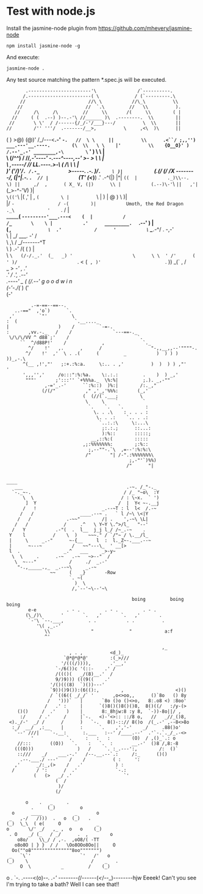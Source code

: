 Test with node.js
=====================

Install the jasmine-node plugin from https://github.com/mhevery/jasmine-node

	npm install jasmine-node -g

And execute:

	jasmine-node .

Any test source matching the pattern *.spec.js will be executed.

           .-----------------------'\               /`----------.            
          /.-----------------------( \             / (`---------.\           
         //                       //\ \           //\_\          \\          
        //                       //  `.\         //   \\          ).         
       //     /\     /\         //     \\       /(     \\        ( |         
      //     ( (  .--) )--.-'\ //______ )\  .--------.  \\        ||         
     //       \ \'  / /------{/_/-'/___}---/          \  \\       ||         
    //        /'' '''/  .-------/__>,          \     ,<\  )\      ||         
   ( )        >@) (@)' /\_/---<__.-'            `-.   //  \ \     ||         
    \\      .<``/ ;,,'')  ___.---'__.----.        (\  \\   \ \    |'         
     \\    {O__O}' )  /.--'_.-' ________,-\        \` ' )   \ \   |          
      \\   (/^^\) /  //_,-'----'    \-.---^----,--' >-  >    \ \  |          
       \\  ,-----/  //   ___LL.----._>-\           (   /\     \ \ |          
        \)'   (\'/)'/`. /.-_          ` >-----.   .-.  )/`.    \ )|          
         `    (_._(/   (/ /_X \--------/,        (|^|_.-.  `.  // |          
              `(T\'     \(<_)__)     .'        .-^(|) |^|    `((  |          
              ._)\\--.   \) ||     ,/  ,      ( X_ V, (|)      \\ |          
             (.--)\-'`\   ` ||   ,'|           `(_>-^-'V)       )\|          
              `\(('`\       |( ,'  |  ,              ` (        \ |          
                 `\         | )    |  @               ) \        )|          
                            |/     `-                / -(        )|          
 Umoth, the Red Dragon      `       `._\            '    `.     / |          
                       _____________(   `---------'___.---<    (  |          
                      /                           /_       \    \ |          
                    .'      _________.  `      .--'         )    \|          
                   (  _,   `              \  .'            /      '          
                    \ `       \__________.-^/      .   -,-'                  
                     \         |          _/  ___.   -' /                    
                      \        ,\        /   _/-------^T                     
                       \        \)    .-'  /(  (     ) |                     
                        \      ` \   (/-/._.'  (_   _) '                     
                         \      \ \  ' /'      (   ' )/                      
                          `.     \<           (`  , )'                       
                            ` .   ))        _(` ,  /                         
                               \_   >    _-' ,   .'                          
                               .'  /   .',  _.--'                            
                         .----' _ (   (/.--'               g o o d w i n     
                         (-'-._/(_ )  ('                                     
                                (-'


             .-=-==--==--.
       ..-=="  ,'o`)      `.
     ,'         `"'         \
    :  (                     `.__...._
    |                  )    /         `-=-.
    :       ,vv.-._   /    /               `---==-._
     \/\/\/VV ^ d88`;'    /                         `.
         ``  ^/d88P!'    /             ,              `._
            ^/    !'   ,.      ,      /                  "-,,__,,--'""""-.
           ^/    !'  ,'  \ . .(      (         _           )  ) ) ) ))_,-.\
          ^(__ ,!',"'   ;:+.:%:a.     \:.. . ,'          )  )  ) ) ,"'    '
          ',,,'','     /o:::":%:%a.    \:.:.:         .    )  ) _,'
           """'       ;':::'' `+%%%a._  \%:%|         ;.). _,-""
                  ,-='_.-'      ``:%::)  )%:|        /:._,"
                 (/(/"           ," ,'_,'%%%:       (_,'
                                (  (//(`.___;        \
                                 \     \    `         `
                                  `.    `.   `.        :
                                    \. . .\    : . . . :
                                     \. . .:    `.. . .:
                                      `..:.:\     \:...\
                                       ;:.:.;      ::...:
                                       ):%::       :::::;
                                   __,::%:(        :::::
                                ,;:%%%%%%%:        ;:%::
                                  ;,--""-.`\  ,=--':%:%:\
                                 /"       "| /-".:%%%%%%%\
                                                 ;,-"'`)%%)
                                                /"      "|

												                                                  ____
       ___                                      .-~. /_"-._
      `-._~-.                                  / /_ "~o\  :Y
          \  \                                / : \~x.  ` ')
           ]  Y                              /  |  Y< ~-.__j
          /   !                        _.--~T : l  l<  /.-~
         /   /                 ____.--~ .   ` l /~\ \<|Y
        /   /             .-~~"        /| .    ',-~\ \L|
       /   /             /     .^   \ Y~Y \.^>/l_   "--'
      /   Y           .-"(  .  l__  j_j l_/ /~_.-~    .
     Y    l          /    \  )    ~~~." / `/"~ / \.__/l_
     |     \     _.-"      ~-{__     l  :  l._Z~-.___.--~
     |      ~---~           /   ~~"---\_  ' __[>
     l  .                _.^   ___     _>-y~
      \  \     .      .-~   .-~   ~>--"  /
       \  ~---"            /     ./  _.-'
        "-.,_____.,_  _.--~\     _.-~
                    ~~     (   _}       -Row
                           `. ~(
                             )  \
                            /,`--'~\--'~\

							                      boing         boing         boing              
            e-e           . - .         . - .         . - .          
           (\_/)\       '       `.   ,'       `.   ,'       .        
            `-'\ `--.___,         . .           . .          .       
               '\( ,_.-'                                             
                  \\               "             "            a:f    
                  ^'                                                 

				                                             ,_
                           , . ,          <d_)_
                         `@*@*@*@'        :(_>///
                        '/(((/)))),       .'__,'
                      `-/6())c '(::-    .' /
                      /((()(   _/(8)__.'  / 
                      9/)9))) (((9((    .'
                    '/()(((8)  `)())---'
                    `9))()9()):(6(():,        ,                   <)()
                    / `((6(( _/_/` '       ,o<>oo,,      ()`8o   () 8y
                   /   ')))`   |       `8o ()o ()<>o,   8:.o8 <) :8oo'
                  /   .' :     |      `()8()()8()()8,  8()((/   :/y-(>
        ()()     /  .'    )    |       8:_8hjw:8 :y 8,  `-))-8o||/ ,
         :/     / .'     /     |`-.   <)-'<>:: ::/8 o,   //   _//_()8,
     <)._/-'  _/ /      /      )   `-.   8()-::// 8()o  /(_.-' ,--8<>8o
      :_/  __/  ,:__    |      :      `.    ,','-'    _/     .88()o'
       `--' ///|    `-.__:      :.___   :--' /____.--'  .'`-.`._/_.-<>
             '            `.     :   :   :        (O)  / ,()_`.: o
        //:::       ((O))   `.    :   `.  :       __.-'  ()8 /,8:-8
       (((O)))                )   /     `. :_.---':,        /:  ()`
        ::///    _/    ___.-.'   /--.__.--`.:     /:_      ()()
         .--.___./ ---'    /    /          ( :     ':
       ,'      _/:_,(>    /   .'            ) :
      /        / ':      /  .'              `-.:
              (   (>   _/ .'                   `'
                      (  /
                       )/
                      (/

           o    .   _     .
             .     (_)         o
      o      ____            _       o
     _   ,-/   /)))  .   o  (_)   .
    (_)  \_\  ( e(     O             _
    o       \/' _/   ,_ ,  o   o    (_)
     . O    _/ (_   / _/      .  ,        o
        o8o/    \\_/ / ,-.  ,oO8/( -TT
       o8o8O | } }  / /   \Oo8OOo8Oo||     O
      Oo(""o8"""""""""""""""8oo""""""")    
     _   `\`'                  `'   /'   o
    (_)    \                       /    _   .
         O  \           _         /    (_)
   o   .     `-. .----<(o)_--. .-'
      --------(_/------(_<_/--\_)--------hjw
 Eeeek! Can't you see I'm trying to take a bath? Well I can see that!!